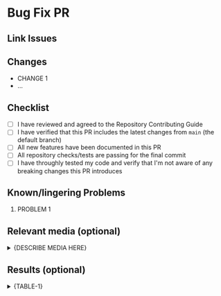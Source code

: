 # Bug Fix PR

<!-- Summarize fixes and here -->

## Link Issues

<!-- 
Reference an open Issue here.

If this PR doesn't address an open Issue, please open one before submitting the PR.
Use the Issue to provide supporting evidence or citations for the bug or fix.

-->

## Changes 

<!-- Add bullet list of changes -->

- CHANGE 1
- ...

## Checklist

<!-- Only PRs where author has completed all outlined items will be reviewed. Marking these as complete without actually completing them will not help your case, please do not attempt this at it will waste time. -->

- [ ] I have reviewed and agreed to the Repository Contributing Guide
- [ ] I have verified that this PR includes the latest changes from `main` (the default branch)
- [ ] All new features have been documented in this PR
- [ ] All repository checks/tests are passing for the final commit
- [ ] I have throughly tested my code and verify that I'm not aware of any breaking changes this PR introduces

## Known/lingering Problems

1. PROBLEM 1

## Relevant media (optional)

<!-- Add relevant media (optional) under each sub-section -->

<details><summary>{DESCRIBE MEDIA HERE}</summary>
<p>

<!-- Replace this line with media -->

![Example image](https://raw.githubusercontent.com/ultralytics/assets/main/logo/Ultralytics_Logotype_Original.svg)

</p>
</details> 

## Results (optional)

<!-- Include table formatted results  if relevant -->

<details><summary>{TABLE-1}</summary>
<p>

| A | B | C | D |
|---|---|---|---|
| 0 |   |   |   |
| 1 |   |   |   |
| - | - | - | - |

</p>
</details> 
